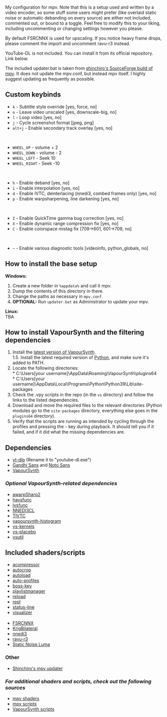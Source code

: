 My configuration for mpv. Note that this is a setup used and written by a video encoder, so some stuff some users might prefer (like overlaid static noise or automatic debanding on every source) are either not included, commented out, or bound to a toggle. Feel free to modify this to your liking, including uncommenting or changing settings however you please.

By default FSRCNNX is used for upscaling. If you notice heavy frame drops, please comment the import and uncomment ravu-r3 instead.

YouTube-DL is not included. You can install it from its official repository. Link below.

The included updater.bat is taken from [shinchiro's SourceForge build of mpv](https://sourceforge.net/projects/mpv-player-windows/files/). It does not update the mpv.conf, but instead mpv itself. I highly suggest updating as frequently as possible.

## Custom keybinds

* `k` - Subtitle style override [yes, force, no]
* `o` - Leave video unscaled [yes, downscale-big, no]
* `l` - Loop video [yes, no]
* `j` - Cycle screenshot format [jpeg, png]
* `alt+j` - Enable secondary track overlay [yes, no]

<br>

* `WHEEL_UP` - volume + 2
* `WHEEL_DOWN` - volume - 2
* `WHEEL_LEFT` - Seek 10
* `WHEEL_RIGHT` - Seek -10

<br>

* `h` - Enable deband [yes, no]
* `i` - Enable interpolation [yes, no]
* `d` - Enable IVTC, deinterlacing (nnedi3, combed frames only) [yes, no]
* `p` - Enable warpsharpening, line darkening [yes, no]

<br>

* `Z` - Enable QuickTime gamma bug correction [yes, no]
* `X` - Enable dynamic range compression fix [yes, no]
* `C` - Enable colorspace mistag fix [709->601, 601->709, no]

<br>

* `~` - Enable various diagnostic tools [videoinfo, python_globals, no]

## How to install the base setup

**Windows:**<br>

1) Create a new folder in `%appdata%` and call it mpv. <br>
2) Dump the contents of this directory in there. <br>
3) Change the paths as necessary in `mpv.conf`.<br>
4) **OPTIONAL:** Run `updater.bat` as Administrator to update your mpv.

**Linux:**<br>
TBA


## How to install VapourSynth and the filtering dependencies

1) Install the [latest version of VapourSynth](https://github.com/vapoursynth/vapoursynth/releases).<br>
1.5. Install the latest required version of [Python](https://www.python.org/downloads/), and make sure it's added to PATH.<br>
2) Locate the following directories:<br>
 \* C:\Users\[your username]\AppData\Roaming\VapourSynth\plugins64<br>
 \* C:\Users\[your username]\AppData\Local\Programs\Python\Python39\Lib\site-packages<br>
3) Check the .vpy scripts in the repo (in the `vs` directory) and follow the links to the listed dependencies.
4) Download and move the required files to the relevant directories (Python modules go to the `site-packages` directory, everything else goes in the `plugins64` directory).
5) Verify that the scripts are running as intended by cycling through the profiles and pressing the `~` key during playback. It should tell you if it failed, and if it did what the missing dependencies are.


## Dependencies

* [yt-dlp](https://github.com/yt-dlp/yt-dlp/releases/tag/2021.10.10) (Rename it to "youtube-dl.exe")
* [Gandhi Sans](https://www.fontsquirrel.com/fonts/gandhi-sans) and [Noto Sans](https://fonts.google.com/specimen/Noto+Sans)
* [VapourSynth](https://github.com/vapoursynth/vapoursynth/releases)

### *Optional VapourSynth-related dependencies*

* [awarpSharp2](https://github.com/dubhater/vapoursynth-awarpsharp2/releases/tag/v4)
* [havsfunc](https://github.com/HomeOfVapourSynthEvolution/havsfunc/releases)
* [lvsfunc](https://pypi.org/project/lvsfunc/)
* [NNEDI3CL](https://github.com/HomeOfVapourSynthEvolution/VapourSynth-NNEDI3CL/releases)
* [TIVTC](https://github.com/dubhater/vapoursynth-tivtc/releases)
* [vapoursynth-histogram](https://github.com/dubhater/vapoursynth-histogram)
* [vs-kernels](https://pypi.org/project/vskernels/)
* [vs-placebo](https://github.com/Lypheo/vs-placebo/releases)
* [vsutil](https://pypi.org/project/vsutil/)

## Included shaders/scripts

* [acompressor](https://github.com/mpv-player/mpv/blob/master/TOOLS/lua/acompressor.lua)
* [autocrop](https://github.com/mpv-player/mpv/blob/master/TOOLS/lua/autocrop.lua)
* [autoload](https://github.com/mpv-player/mpv/blob/master/TOOLS/lua/autoload.lua)
* [auto-profiles](https://github.com/wiiaboo/mpv-scripts/blob/master/auto-profiles.lua)
* [boss-key](https://github.com/detuur/mpv-scripts)
* [playlistmanager](https://github.com/jonniek/mpv-playlistmanager)
* [reload](https://github.com/4e6/mpv-reload)
* [repl](https://github.com/rossy/mpv-repl)
* [status-line](https://github.com/mpv-player/mpv/blob/master/TOOLS/lua/status-line.lua)
* [visualizer](https://github.com/mfcc64/mpv-scripts/blob/master/visualizer.lua)<br><br>
* [FSRCNNX](https://github.com/igv/FSRCNN-TensorFlow/releases)
* [KrigBilateral](https://gist.github.com/igv/a015fc885d5c22e6891820ad89555637)
* [nnedi3]((https://github.com/bjin/mpv-prescalers))
* [ravu-r3](https://github.com/bjin/mpv-prescalers)
* [Static Noise Luma](https://pastebin.com/yacMe6EZ)

### Other

* [Shinchiro's mpv updater](https://sourceforge.net/projects/mpv-player-windows/files/)

### *For additional shaders and scripts, check out the following sources*

* [mpv shaders](https://github.com/mpv-player/mpv/wiki/User-Scripts#user-shaders)
* [mpv scripts](https://github.com/mpv-player/mpv/wiki/User-Scripts#lua-scripts)
* [VapourSynth scripts](https://github.com/LightArrowsEXE/Encoding-Projects/)